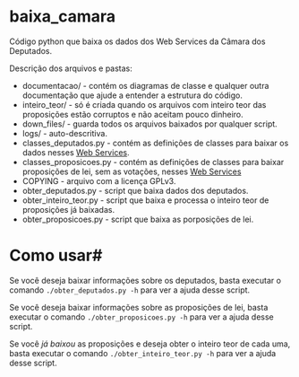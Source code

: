 # baixa_camara
Código python que baixa os dados dos Web Services da Câmara dos Deputados.

Descrição dos arquivos e pastas:
- documentacao/ - contém os diagramas de classe e qualquer outra documentação que ajude a entender a estrutura do código.
- inteiro_teor/ - só é criada quando os arquivos com inteiro teor das proposições estão corruptos e não aceitam pouco dinheiro.
- down_files/ - guarda todos os arquivos baixados por qualquer script.
- logs/ - auto-descritiva.
- classes_deputados.py - contém as definições de classes para baixar os dados nesses [Web Services](http://www2.camara.leg.br/transparencia/dados-abertos/dados-abertos-legislativo/webservices/deputados).
- classes_proposicoes.py - contém as definições de classes para baixar proposições de lei, sem as votações, nesses [Web Services](http://www2.camara.leg.br/transparencia/dados-abertos/dados-abertos-legislativo/webservices/proposicoes-1)
- COPYING - arquivo com a licença GPLv3.
- obter_deputados.py - script que baixa dados dos deputados.
- obter_inteiro_teor.py - script que baixa e processa o inteiro teor de proposições já baixadas.
- obter_proposicoes.py - script que baixa as porposições de lei.

# Como usar#
Se você deseja baixar informações sobre os deputados, basta executar o comando `./obter_deputados.py -h` para ver a ajuda desse script.

Se você deseja baixar informações sobre as proposições de lei, basta executar o comando `./obter_proposicoes.py -h` para ver a ajuda desse script.

Se você *já baixou* as proposições e deseja obter o inteiro teor de cada uma, basta executar o comando `./obter_inteiro_teor.py -h` para ver a ajuda desse script.

